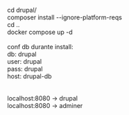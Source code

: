 cd drupal/ <br>
composer install --ignore-platform-reqs <br>
cd .. <br>
docker compose up -d <br>
<br>
conf db durante install: <br>
db: drupal <br>
user: drupal <br>
pass: drupal <br>
host: drupal-db <br>
<br>
<br>
localhost:8080 -> drupal <br>
localhost:8080 -> adminer
